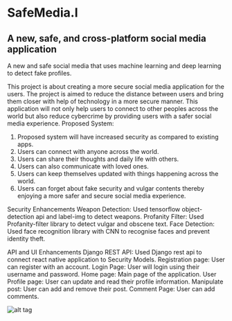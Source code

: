 # SafeMedia.I
## A new, safe, and cross-platform social media application

A new and safe social media that uses machine learning and deep learning to detect fake profiles.

This project is about creating a more secure social media application for the users. The project is aimed to reduce the distance between users and bring them closer with help of technology in a more secure manner. This application will not only help users to connect to other peoples across the world but also reduce cybercrime by providing users with a safer social media experience.
Proposed System:

1) Proposed system will have increased security as compared to existing apps. 
2) Users can connect with anyone across the world.
3) Users can share their thoughts and daily life with others.
4) Users can also communicate with loved ones.
5) Users can keep themselves updated with things happening across the world.
6) Users can forget about fake security and vulgar contents thereby enjoying a more safer and secure social media experience.


Security Enhancements
Weapon Detection: Used tensorflow object-detection api and label-img to detect weapons.
Profanity Filter: Used Profanity-filter library to detect vulgar and obscene text.
Face Detection: Used face recognition library with CNN to recognise faces and prevent identity theft.

API and UI Enhancements
Django REST API: Used Django rest api to connect react native application to Security Models.
Registration page: User can register with an account.
Login Page: User will login using their username and password.
Home page: Main page of the application.
User Profile page: User can update and read their profile information.
Manipulate post: User can add and remove their post.
Comment Page: User can add comments.

![alt tag](https://github.com/narottamaswal/Safemedia.AI/blob/main/images/UI.png)
